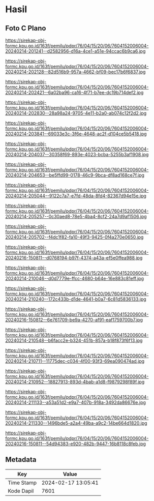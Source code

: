 # Hasil

## Foto C Plano

https://sirekap-obj-formc.kpu.go.id/163f/pemilu/pdpr/76/04/15/20/06/7604152006004-20240214-201241--d2582956-d16a-4ce1-a51e-94ccac6b9ca6.jpg

https://sirekap-obj-formc.kpu.go.id/163f/pemilu/pdpr/76/04/15/20/06/7604152006004-20240214-202128--82d516b9-957a-4662-bf09-bec17b6f6837.jpg

https://sirekap-obj-formc.kpu.go.id/163f/pemilu/pdpr/76/04/15/20/06/7604152006004-20240214-202421--6a02ba96-ca16-4f71-b7ee-dc19b714def2.jpg

https://sirekap-obj-formc.kpu.go.id/163f/pemilu/pdpr/76/04/15/20/06/7604152006004-20240214-202830--28a98a24-9705-4e11-b2a0-ab074c12f2d2.jpg

https://sirekap-obj-formc.kpu.go.id/163f/pemilu/pdpr/76/04/15/20/06/7604152006004-20240214-203841--69033e3c-3f6e-4648-ac2f-d104ce5b5418.jpg

https://sirekap-obj-formc.kpu.go.id/163f/pemilu/pdpr/76/04/15/20/06/7604152006004-20240214-204037--30358f69-893e-4023-bcba-5255b3af1908.jpg

https://sirekap-obj-formc.kpu.go.id/163f/pemilu/pdpr/76/04/15/20/06/7604152006004-20240214-204653--be5ffd99-0178-46c9-9bca-df8ad168ce7f.jpg

https://sirekap-obj-formc.kpu.go.id/163f/pemilu/pdpr/76/04/15/20/06/7604152006004-20240214-205044--9122c7a7-e7fd-48da-8fd4-82367d94e15e.jpg

https://sirekap-obj-formc.kpu.go.id/163f/pemilu/pdpr/76/04/15/20/06/7604152006004-20240214-205257--0c30aed8-78e5-4ba4-8cf2-24a7d9af1506.jpg

https://sirekap-obj-formc.kpu.go.id/163f/pemilu/pdpr/76/04/15/20/06/7604152006004-20240214-205702--f4dc1f82-fa10-49f3-9425-0f4a270e0650.jpg

https://sirekap-obj-formc.kpu.go.id/163f/pemilu/pdpr/76/04/15/20/06/7604152006004-20240216-150811--d0768194-b97f-4374-a43a-ef5e0ffea988.jpg

https://sirekap-obj-formc.kpu.go.id/163f/pemilu/pdpr/76/04/15/20/06/7604152006004-20240214-210046--d0d7779e-ffcc-4680-b64e-16e883c81eff.jpg

https://sirekap-obj-formc.kpu.go.id/163f/pemilu/pdpr/76/04/15/20/06/7604152006004-20240214-210240--172c433b-d1de-4641-b0a7-6c81d5836133.jpg

https://sirekap-obj-formc.kpu.go.id/163f/pemilu/pdpr/76/04/15/20/06/7604152006004-20240216-150812--6e761709-be9a-4270-af91-eaf1759700b7.jpg

https://sirekap-obj-formc.kpu.go.id/163f/pemilu/pdpr/76/04/15/20/06/7604152006004-20240214-210548--b6facc2e-b324-451b-857a-b18f873f6f13.jpg

https://sirekap-obj-formc.kpu.go.id/163f/pemilu/pdpr/76/04/15/20/06/7604152006004-20240214-210711--11775dec-c034-4f00-93f3-69ea090474ad.jpg

https://sirekap-obj-formc.kpu.go.id/163f/pemilu/pdpr/76/04/15/20/06/7604152006004-20240214-210952--18827913-893d-4bab-a1d8-f9879298f89f.jpg

https://sirekap-obj-formc.kpu.go.id/163f/pemilu/pdpr/76/04/15/20/06/7604152006004-20240214-211133--a53a51d2-e9a7-407b-918a-3492da86676e.jpg

https://sirekap-obj-formc.kpu.go.id/163f/pemilu/pdpr/76/04/15/20/06/7604152006004-20240214-211330--1496bde5-a2a4-49ba-a9c2-14be664d1820.jpg

https://sirekap-obj-formc.kpu.go.id/163f/pemilu/pdpr/76/04/15/20/06/7604152006004-20240216-150811--54d94383-e920-482b-9447-16b8118c8feb.jpg


## Metadata

| Key        | Value               |
| ---------- | ------------------- |
| Time Stamp | 2024-02-17 13:05:41 |
| Kode Dapil | 7601                |



